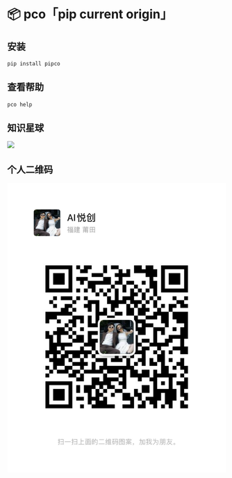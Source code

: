 # 📦 pco「pip current origin」

## 安装

```bash
pip install pipco
```

## 查看帮助

```bash
pco help
```


## 知识星球

![](https://bornforthis.cn/zsxq.jpg)

## 个人二维码

![](https://raw.githubusercontent.com/AndersonHJB/pipco/main/images/img.png)